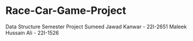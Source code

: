 # Race-Car-Game-Project

Data Structure Semester Project
Sumeed Jawad Kanwar - 22I-2651
Maleek Hussain Ali - 22I-1526

